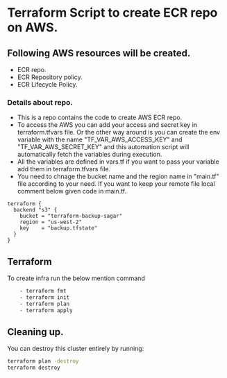 # Terraform Script to create ECR repo on AWS.

## Following AWS resources will be created.
- ECR repo.
- ECR Repository policy.
- ECR Lifecycle Policy.

### Details about repo.
- This is a repo contains the code to create AWS ECR repo.
- To access the AWS you can add your access and secret key in terraform.tfvars file. Or the other way around is you can create the env variable with the name "TF_VAR_AWS_ACCESS_KEY" and "TF_VAR_AWS_SECRET_KEY" and this automation script will automatically fetch the variables during execution. 
- All the variables are defined in vars.tf if you want to pass your variable add them in terraform.tfvars file. 
- You need to chnage the bucket name and the region name in "main.tf" file according to your need. If you want to keep your remote file local comment below given code in main.tf.

``` hcl
terraform {
  backend "s3" {
    bucket = "terraform-backup-sagar"
    region = "us-west-2"
    key    = "backup.tfstate"
  }
}
```
## Terraform 

To create infra run the below mention command

```sh
    - terraform fmt
    - terraform init
    - terraform plan
    - terraform apply    
```

## Cleaning up.
You can destroy this cluster entirely by running:

```sh
terraform plan -destroy
terraform destroy  
```
